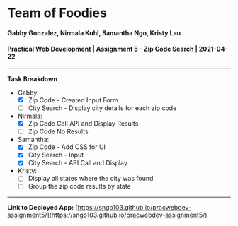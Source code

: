 # Team of Foodies
#### Gabby Gonzalez, Nirmala Kuhl, Samantha Ngo, Kristy Lau
#### Practical Web Development | Assignment 5 - Zip Code Search | 2021-04-22
-----
**Task Breakdown**
- Gabby: 
  - [x] Zip Code - Created Input Form
  - [ ] City Search - Display city details for each zip code
- Nirmala: 
  - [x] Zip Code Call API and Display Results
  - [ ] Zip Code No Results
- Samantha: 
  - [x] Zip Code - Add CSS for UI
  - [x] City Search - Input
  - [x] City Search - API Call and Display
- Kristy: 
  - [ ] Display all states where the city was found
  - [ ] Group the zip code results by state
----
**Link to Deployed App:** [https://sngo103.github.io/pracwebdev-assignment5/](https://sngo103.github.io/pracwebdev-assignment5/)
